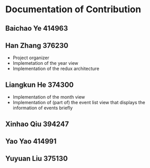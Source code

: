 # Documentation of Contribution


## Baichao Ye 414963 




## Han Zhang 376230 
- Project organizer
- Implemetation of the year view
- Implementation of the redux architecture




## Liangkun He 374300 
- Implementation of the month view
- Implementation of (part of) the event list view that displays the information of events briefly





## Xinhao Qiu 394247





## Yao Yao 414991





## Yuyuan Liu 375130

